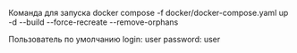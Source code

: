 Команда для запуска 
docker compose -f docker/docker-compose.yaml up -d --build --force-recreate --remove-orphans

Пользователь по умолчанию
login: user
password: user
